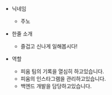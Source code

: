 - 닉네임
  - 주노

- 한줄 소개
  - 즐겁고 신나게 일해봅시다!

- 역할
  - 피움 팀의 기록을 열심히 하고있습니다.
  - 피움의 인스타그램을 관리하고있습니다.
  - 백엔드 개발을 담당하고있습니다.
